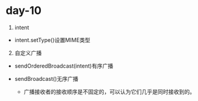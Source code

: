 # day-10

1. intent

* intent.setType()设置MIME类型

2. 自定义广播

* sendOrderedBroadcast(intent)有序广播

* sendBroadcast()无序广播
  * 广播接收者的接收顺序是不固定的，可以认为它们几乎是同时接收到的。



